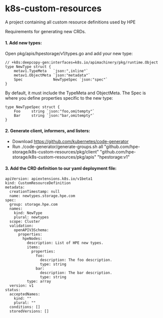 # k8s-custom-resources
A project containing all custom resource definitions used by HPE

Requirements for generating new CRDs.

#### 1. Add new types:

Open pkg/apis/hpestorage/v1/types.go and add your new type:

```
// +k8s:deepcopy-gen:interfaces=k8s.io/apimachinery/pkg/runtime.Object
type NewType struct {
	metav1.TypeMeta   `json:",inline"`
	metav1.ObjectMeta `json:"metadata"`
	Spec              NewTypeSpec `json:"spec"`
}
```

By default, it must include the TypeMeta and ObjectMeta.  The Spec is where you define properties specific to the new type:

```
type NewTypeSpec struct {
	Foo     string `json:"foo,omitempty"`
	Bar     string `json:"bar,omitempty"`
}
```

#### 2. Generate client, informers, and listers:

* Download https://github.com/kubernetes/code-generator
* Run ./code-generator/generate-groups.sh all "github.com/hpe-storage/k8s-custom-resources/pkg/client" "github.com/hpe-storage/k8s-custom-resources/pkg/apis" "hpestorage:v1"

#### 3. Add the CRD definition to our yaml deployment file:

```
apiVersion: apiextensions.k8s.io/v1beta1
kind: CustomResourceDefinition
metadata:
  creationTimestamp: null
  name: newtypes.storage.hpe.com
spec:
  group: storage.hpe.com
  names:
    kind: NewType
    plural: newtypes
  scope: Cluster
  validation:
    openAPIV3Schema:
      properties:
        hpeNodes:
          description: List of HPE new types.
          items:
            properties:
              foo:
                description: The foo description.
                type: string
              bar:
                description: The bar description.
                type: string
          type: array
  version: v1
status:
  acceptedNames:
    kind: ""
    plural: ""
  conditions: []
  storedVersions: []
```
